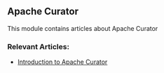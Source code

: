 ## Apache Curator

This module contains articles about Apache Curator

### Relevant Articles:

- [Introduction to Apache Curator](http://www.baeldung.com/apache-curator)
